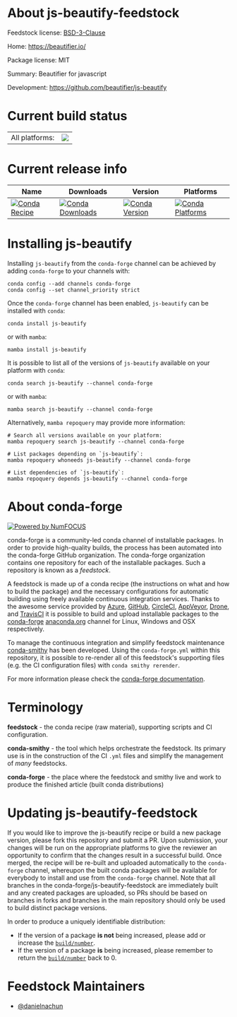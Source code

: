 About js-beautify-feedstock
===========================

Feedstock license: [BSD-3-Clause](https://github.com/conda-forge/js-beautify-feedstock/blob/main/LICENSE.txt)

Home: https://beautifier.io/

Package license: MIT

Summary: Beautifier for javascript

Development: https://github.com/beautifier/js-beautify

Current build status
====================


<table><tr><td>All platforms:</td>
    <td>
      <a href="https://dev.azure.com/conda-forge/feedstock-builds/_build/latest?definitionId=24363&branchName=main">
        <img src="https://dev.azure.com/conda-forge/feedstock-builds/_apis/build/status/js-beautify-feedstock?branchName=main">
      </a>
    </td>
  </tr>
</table>

Current release info
====================

| Name | Downloads | Version | Platforms |
| --- | --- | --- | --- |
| [![Conda Recipe](https://img.shields.io/badge/recipe-js--beautify-green.svg)](https://anaconda.org/conda-forge/js-beautify) | [![Conda Downloads](https://img.shields.io/conda/dn/conda-forge/js-beautify.svg)](https://anaconda.org/conda-forge/js-beautify) | [![Conda Version](https://img.shields.io/conda/vn/conda-forge/js-beautify.svg)](https://anaconda.org/conda-forge/js-beautify) | [![Conda Platforms](https://img.shields.io/conda/pn/conda-forge/js-beautify.svg)](https://anaconda.org/conda-forge/js-beautify) |

Installing js-beautify
======================

Installing `js-beautify` from the `conda-forge` channel can be achieved by adding `conda-forge` to your channels with:

```
conda config --add channels conda-forge
conda config --set channel_priority strict
```

Once the `conda-forge` channel has been enabled, `js-beautify` can be installed with `conda`:

```
conda install js-beautify
```

or with `mamba`:

```
mamba install js-beautify
```

It is possible to list all of the versions of `js-beautify` available on your platform with `conda`:

```
conda search js-beautify --channel conda-forge
```

or with `mamba`:

```
mamba search js-beautify --channel conda-forge
```

Alternatively, `mamba repoquery` may provide more information:

```
# Search all versions available on your platform:
mamba repoquery search js-beautify --channel conda-forge

# List packages depending on `js-beautify`:
mamba repoquery whoneeds js-beautify --channel conda-forge

# List dependencies of `js-beautify`:
mamba repoquery depends js-beautify --channel conda-forge
```


About conda-forge
=================

[![Powered by
NumFOCUS](https://img.shields.io/badge/powered%20by-NumFOCUS-orange.svg?style=flat&colorA=E1523D&colorB=007D8A)](https://numfocus.org)

conda-forge is a community-led conda channel of installable packages.
In order to provide high-quality builds, the process has been automated into the
conda-forge GitHub organization. The conda-forge organization contains one repository
for each of the installable packages. Such a repository is known as a *feedstock*.

A feedstock is made up of a conda recipe (the instructions on what and how to build
the package) and the necessary configurations for automatic building using freely
available continuous integration services. Thanks to the awesome service provided by
[Azure](https://azure.microsoft.com/en-us/services/devops/), [GitHub](https://github.com/),
[CircleCI](https://circleci.com/), [AppVeyor](https://www.appveyor.com/),
[Drone](https://cloud.drone.io/welcome), and [TravisCI](https://travis-ci.com/)
it is possible to build and upload installable packages to the
[conda-forge](https://anaconda.org/conda-forge) [anaconda.org](https://anaconda.org/)
channel for Linux, Windows and OSX respectively.

To manage the continuous integration and simplify feedstock maintenance
[conda-smithy](https://github.com/conda-forge/conda-smithy) has been developed.
Using the ``conda-forge.yml`` within this repository, it is possible to re-render all of
this feedstock's supporting files (e.g. the CI configuration files) with ``conda smithy rerender``.

For more information please check the [conda-forge documentation](https://conda-forge.org/docs/).

Terminology
===========

**feedstock** - the conda recipe (raw material), supporting scripts and CI configuration.

**conda-smithy** - the tool which helps orchestrate the feedstock.
                   Its primary use is in the construction of the CI ``.yml`` files
                   and simplify the management of *many* feedstocks.

**conda-forge** - the place where the feedstock and smithy live and work to
                  produce the finished article (built conda distributions)


Updating js-beautify-feedstock
==============================

If you would like to improve the js-beautify recipe or build a new
package version, please fork this repository and submit a PR. Upon submission,
your changes will be run on the appropriate platforms to give the reviewer an
opportunity to confirm that the changes result in a successful build. Once
merged, the recipe will be re-built and uploaded automatically to the
`conda-forge` channel, whereupon the built conda packages will be available for
everybody to install and use from the `conda-forge` channel.
Note that all branches in the conda-forge/js-beautify-feedstock are
immediately built and any created packages are uploaded, so PRs should be based
on branches in forks and branches in the main repository should only be used to
build distinct package versions.

In order to produce a uniquely identifiable distribution:
 * If the version of a package **is not** being increased, please add or increase
   the [``build/number``](https://docs.conda.io/projects/conda-build/en/latest/resources/define-metadata.html#build-number-and-string).
 * If the version of a package **is** being increased, please remember to return
   the [``build/number``](https://docs.conda.io/projects/conda-build/en/latest/resources/define-metadata.html#build-number-and-string)
   back to 0.

Feedstock Maintainers
=====================

* [@danielnachun](https://github.com/danielnachun/)

